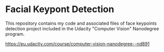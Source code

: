 # Facial Keypont Detection

This repository contains my code and associated files of face keypoints detection project included in the Udacity "Computer Vision" Nanodegree program.

https://eu.udacity.com/course/computer-vision-nanodegree--nd891
